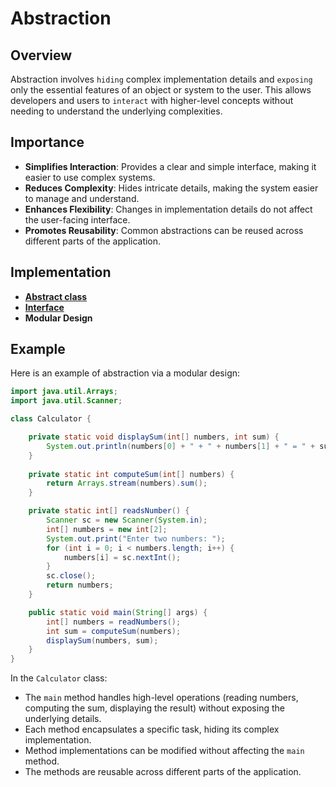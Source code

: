 # Abstraction

## Overview
Abstraction involves `hiding` complex implementation details and `exposing` only the essential features of an object or system to the user. 
This allows developers and users to `interact` with higher-level concepts without needing to understand the underlying complexities.

## Importance
- **Simplifies Interaction**: Provides a clear and simple interface, making it easier to use complex systems.
- **Reduces Complexity**: Hides intricate details, making the system easier to manage and understand.
- **Enhances Flexibility**: Changes in implementation details do not affect the user-facing interface.
- **Promotes Reusability**: Common abstractions can be reused across different parts of the application.

## Implementation
- **[Abstract class](https://github.com/shumarb/learning/tree/main/java/abstract-class)**
- **[Interface](https://github.com/shumarb/learning/tree/main/java/interface)**
- **Modular Design**

## Example
Here is an example of abstraction via a modular design:

```java
import java.util.Arrays;
import java.util.Scanner;

class Calculator {

    private static void displaySum(int[] numbers, int sum) {
        System.out.println(numbers[0] + " + " + numbers[1] + " = " + sum);    
    }
    
    private static int computeSum(int[] numbers) {
        return Arrays.stream(numbers).sum();
    }

    private static int[] readsNumber() {
        Scanner sc = new Scanner(System.in);
        int[] numbers = new int[2];
        System.out.print("Enter two numbers: ");
        for (int i = 0; i < numbers.length; i++) {
            numbers[i] = sc.nextInt();
        }
        sc.close();
        return numbers;
    }

    public static void main(String[] args) {
        int[] numbers = readNumbers();
        int sum = computeSum(numbers);
        displaySum(numbers, sum);
    }
}
```
In the `Calculator` class:
- The `main` method handles high-level operations (reading numbers, computing the sum, displaying the result) without exposing the underlying details.
- Each method encapsulates a specific task, hiding its complex implementation.
- Method implementations can be modified without affecting the `main` method.
- The methods are reusable across different parts of the application.
